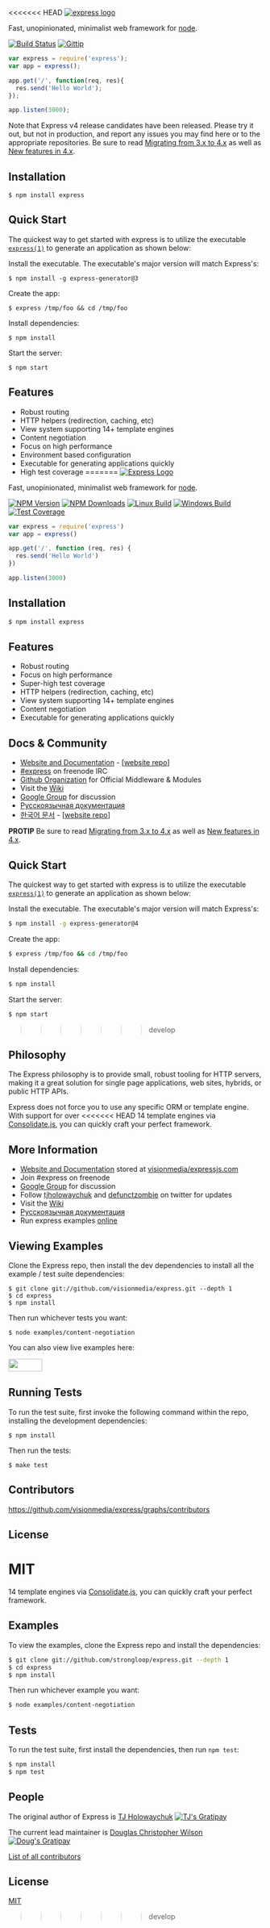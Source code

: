 <<<<<<< HEAD
[![express logo](http://f.cl.ly/items/0V2S1n0K1i3y1c122g04/Screen%20Shot%202012-04-11%20at%209.59.42%20AM.png)](http://expressjs.com/)

  Fast, unopinionated, minimalist web framework for [node](http://nodejs.org).

  [![Build Status](https://secure.travis-ci.org/visionmedia/express.svg)](https://travis-ci.org/visionmedia/express) [![Gittip](https://img.shields.io/gittip/visionmedia.svg)](https://www.gittip.com/visionmedia/)

```js
var express = require('express');
var app = express();

app.get('/', function(req, res){
  res.send('Hello World');
});

app.listen(3000);
```

  Note that Express v4 release candidates have been released. 
  Please try it out, but not in production, and report any issues you may find here or to the appropriate repositories.
  Be sure to read [Migrating from 3.x to 4.x](https://github.com/visionmedia/express/wiki/Migrating-from-3.x-to-4.x) as well as [New features in 4.x](https://github.com/visionmedia/express/wiki/New-features-in-4.x).

## Installation

    $ npm install express

## Quick Start

 The quickest way to get started with express is to utilize the executable [`express(1)`](http://github.com/expressjs/generator) to generate an application as shown below:
 
 Install the executable. The executable's major version will match Express's:
 
    $ npm install -g express-generator@3

 Create the app:

    $ express /tmp/foo && cd /tmp/foo

 Install dependencies:

    $ npm install

 Start the server:

    $ npm start

## Features

  * Robust routing
  * HTTP helpers (redirection, caching, etc)
  * View system supporting 14+ template engines
  * Content negotiation
  * Focus on high performance
  * Environment based configuration
  * Executable for generating applications quickly
  * High test coverage
=======
[![Express Logo](https://i.cloudup.com/zfY6lL7eFa-3000x3000.png)](http://expressjs.com/)

  Fast, unopinionated, minimalist web framework for [node](http://nodejs.org).

  [![NPM Version][npm-image]][npm-url]
  [![NPM Downloads][downloads-image]][downloads-url]
  [![Linux Build][travis-image]][travis-url]
  [![Windows Build][appveyor-image]][appveyor-url]
  [![Test Coverage][coveralls-image]][coveralls-url]

```js
var express = require('express')
var app = express()

app.get('/', function (req, res) {
  res.send('Hello World')
})

app.listen(3000)
```

## Installation

```bash
$ npm install express
```

## Features

  * Robust routing
  * Focus on high performance
  * Super-high test coverage
  * HTTP helpers (redirection, caching, etc)
  * View system supporting 14+ template engines
  * Content negotiation
  * Executable for generating applications quickly

## Docs & Community

  * [Website and Documentation](http://expressjs.com/) - [[website repo](https://github.com/strongloop/expressjs.com)]
  * [#express](https://webchat.freenode.net/?channels=express) on freenode IRC
  * [Github Organization](https://github.com/expressjs) for Official Middleware & Modules
  * Visit the [Wiki](https://github.com/strongloop/express/wiki)
  * [Google Group](https://groups.google.com/group/express-js) for discussion
  * [Русскоязычная документация](http://jsman.ru/express/)
  * [한국어 문서](http://expressjs.kr) - [[website repo](https://github.com/Hanul/expressjs.kr)]

**PROTIP** Be sure to read [Migrating from 3.x to 4.x](https://github.com/strongloop/express/wiki/Migrating-from-3.x-to-4.x) as well as [New features in 4.x](https://github.com/strongloop/express/wiki/New-features-in-4.x).

## Quick Start

  The quickest way to get started with express is to utilize the executable [`express(1)`](https://github.com/expressjs/generator) to generate an application as shown below:

  Install the executable. The executable's major version will match Express's:

```bash
$ npm install -g express-generator@4
```

  Create the app:

```bash
$ express /tmp/foo && cd /tmp/foo
```

  Install dependencies:

```bash
$ npm install
```

  Start the server:

```bash
$ npm start
```
>>>>>>> develop

## Philosophy

  The Express philosophy is to provide small, robust tooling for HTTP servers, making
  it a great solution for single page applications, web sites, hybrids, or public
  HTTP APIs.

  Express does not force you to use any specific ORM or template engine. With support for over
<<<<<<< HEAD
  14 template engines via [Consolidate.js](http://github.com/visionmedia/consolidate.js),
  you can quickly craft your perfect framework.

## More Information

  * [Website and Documentation](http://expressjs.com/) stored at [visionmedia/expressjs.com](https://github.com/visionmedia/expressjs.com)
  * Join #express on freenode
  * [Google Group](http://groups.google.com/group/express-js) for discussion
  * Follow [tjholowaychuk](http://twitter.com/tjholowaychuk) and [defunctzombie](https://twitter.com/defunctzombie) on twitter for updates
  * Visit the [Wiki](http://github.com/visionmedia/express/wiki)
  * [Русскоязычная документация](http://jsman.ru/express/)
  * Run express examples [online](https://runnable.com/express)

## Viewing Examples

Clone the Express repo, then install the dev dependencies to install all the example / test suite dependencies:

    $ git clone git://github.com/visionmedia/express.git --depth 1
    $ cd express
    $ npm install

Then run whichever tests you want:

    $ node examples/content-negotiation

You can also view live examples here:

<a href="https://runnable.com/express" target="_blank"><img src="https://runnable.com/external/styles/assets/runnablebtn.png" style="width:67px;height:25px;"></a>

## Running Tests

To run the test suite, first invoke the following command within the repo, installing the development dependencies:

    $ npm install

Then run the tests:

    $ make test

## Contributors

  https://github.com/visionmedia/express/graphs/contributors

## License

MIT
=======
  14 template engines via [Consolidate.js](https://github.com/tj/consolidate.js),
  you can quickly craft your perfect framework.

## Examples

  To view the examples, clone the Express repo and install the dependencies:

```bash
$ git clone git://github.com/strongloop/express.git --depth 1
$ cd express
$ npm install
```

  Then run whichever example you want:

```bash
$ node examples/content-negotiation
```

## Tests

  To run the test suite, first install the dependencies, then run `npm test`:

```bash
$ npm install
$ npm test
```

## People

The original author of Express is [TJ Holowaychuk](https://github.com/tj) [![TJ's Gratipay][gratipay-image-visionmedia]][gratipay-url-visionmedia]

The current lead maintainer is [Douglas Christopher Wilson](https://github.com/dougwilson) [![Doug's Gratipay][gratipay-image-dougwilson]][gratipay-url-dougwilson]

[List of all contributors](https://github.com/strongloop/express/graphs/contributors)

## License

  [MIT](LICENSE)

[npm-image]: https://img.shields.io/npm/v/express.svg
[npm-url]: https://npmjs.org/package/express
[downloads-image]: https://img.shields.io/npm/dm/express.svg
[downloads-url]: https://npmjs.org/package/express
[travis-image]: https://img.shields.io/travis/strongloop/express/master.svg?label=linux
[travis-url]: https://travis-ci.org/strongloop/express
[appveyor-image]: https://img.shields.io/appveyor/ci/dougwilson/express/master.svg?label=windows
[appveyor-url]: https://ci.appveyor.com/project/dougwilson/express
[coveralls-image]: https://img.shields.io/coveralls/strongloop/express/master.svg
[coveralls-url]: https://coveralls.io/r/strongloop/express?branch=master
[gratipay-image-visionmedia]: https://img.shields.io/gratipay/visionmedia.svg
[gratipay-url-visionmedia]: https://gratipay.com/visionmedia/
[gratipay-image-dougwilson]: https://img.shields.io/gratipay/dougwilson.svg
[gratipay-url-dougwilson]: https://gratipay.com/dougwilson/
>>>>>>> develop
